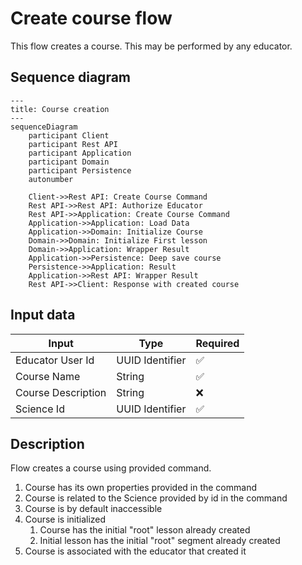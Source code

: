 # Create course flow

This flow creates a course. This may be performed by any educator.

## Sequence diagram

```mermaid
---
title: Course creation
---
sequenceDiagram
    participant Client
    participant Rest API
    participant Application
    participant Domain
    participant Persistence
    autonumber
    
    Client->>Rest API: Create Course Command
    Rest API->>Rest API: Authorize Educator
    Rest API->>Application: Create Course Command
    Application->>Application: Load Data
    Application->>Domain: Initialize Course
    Domain->>Domain: Initialize First lesson
    Domain->>Application: Wrapper Result
    Application->>Persistence: Deep save course
    Persistence->>Application: Result
    Application->>Rest API: Wrapper Result
    Rest API->>Client: Response with created course
```

## Input data

| Input              | Type            | Required |
|--------------------|-----------------|----------|
| Educator User Id   | UUID Identifier | ✅        |
| Course Name        | String          | ✅        |
| Course Description | String          | ❌        |
| Science Id         | UUID Identifier | ✅        |

## Description

Flow creates a course using provided command.
1. Course has its own properties provided in the command
2. Course is related to the Science provided by id in the command
3. Course is by default inaccessible
4. Course is initialized
   1. Course has the initial "root" lesson already created
   2. Initial lesson has the initial "root" segment already created
5. Course is associated with the educator that created it